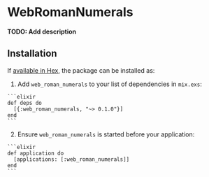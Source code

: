 # WebRomanNumerals

**TODO: Add description**

## Installation

If [available in Hex](https://hex.pm/docs/publish), the package can be installed as:

  1. Add `web_roman_numerals` to your list of dependencies in `mix.exs`:

    ```elixir
    def deps do
      [{:web_roman_numerals, "~> 0.1.0"}]
    end
    ```

  2. Ensure `web_roman_numerals` is started before your application:

    ```elixir
    def application do
      [applications: [:web_roman_numerals]]
    end
    ```


